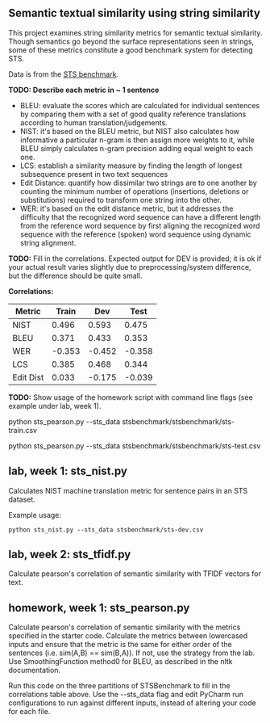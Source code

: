 Semantic textual similarity using string similarity
---------------------------------------------------

This project examines string similarity metrics for semantic textual similarity.
Though semantics go beyond the surface representations seen in strings, some of these
metrics constitute a good benchmark system for detecting STS.

Data is from the [STS benchmark](http://ixa2.si.ehu.es/stswiki/index.php/STSbenchmark).

**TODO: Describe each metric in ~ 1 sentence**

- BLEU: evaluate the scores which are calculated for individual sentences by comparing them with a set of good quality reference translations according to human translation/judgements.
- NIST: it's based on the BLEU metric, but NIST also calculates how informative a particular n-gram is then assign more weights to it, while BLEU simply calculates n-gram precision adding equal weight to each one. 
- LCS: establish a similarity measure by finding the length of longest subsequence present in two text sequences
- Edit Distance: quantify how dissimilar two strings are to one another by counting the minimum number of operations (insertions, deletions or substitutions) required to transform one string into the other.
- WER: it's based on the edit distance metric, but it addresses the difficulty that the recognized word sequence can have a different length from the reference word sequence by first aligning the recognized word sequence with the reference (spoken) word sequence using dynamic string alignment.

**TODO:** Fill in the correlations. Expected output for DEV is provided; it is ok if your actual result
varies slightly due to preprocessing/system difference, but the difference should be quite small.

**Correlations:**

Metric | Train | Dev | Test 
------ | ----- | --- | ----
NIST | 0.496 | 0.593 | 0.475
BLEU | 0.371 | 0.433 | 0.353
WER | -0.353 | -0.452| -0.358
LCS | 0.385 | 0.468| 0.344
Edit Dist | 0.033 | -0.175| -0.039

**TODO:**
Show usage of the homework script with command line flags (see example under lab, week 1).

python sts_pearson.py --sts_data stsbenchmark/stsbenchmark/sts-train.csv

python sts_pearson.py --sts_data stsbenchmark/stsbenchmark/sts-test.csv

## lab, week 1: sts_nist.py

Calculates NIST machine translation metric for sentence pairs in an STS dataset.

Example usage:

`python sts_nist.py --sts_data stsbenchmark/sts-dev.csv`

## lab, week 2: sts_tfidf.py

Calculate pearson's correlation of semantic similarity with TFIDF vectors for text.

## homework, week 1: sts_pearson.py

Calculate pearson's correlation of semantic similarity with the metrics specified in the starter code.
Calculate the metrics between lowercased inputs and ensure that the metric is the same for either order of the 
sentences (i.e. sim(A,B) == sim(B,A)). If not, use the strategy from the lab.
Use SmoothingFunction method0 for BLEU, as described in the nltk documentation.

Run this code on the three partitions of STSBenchmark to fill in the correlations table above.
Use the --sts_data flag and edit PyCharm run configurations to run against different inputs,
 instead of altering your code for each file.